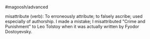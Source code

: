 #magoosh/advanced

misattribute (verb): To erroneously attribute; to falsely ascribe; used especially of authorship. 
I made a mistake; I misattributed "Crime and Punishment" to Leo Tolstoy when it was actually written by 
Fyodor Dostoyevsky. 
